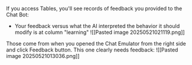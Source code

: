 
If you access Tables, you'll see records of feedback you provided to the Chat Bot:
- Your feedback versus what the AI interpreted the behavior it should modify is at column "learning"  ![[Pasted image 20250521021119.png]]

Those come from when you opened the Chat Emulator from the right side and click Feedback button. This one clearly needs feedback:
![[Pasted image 20250521013036.png]]

